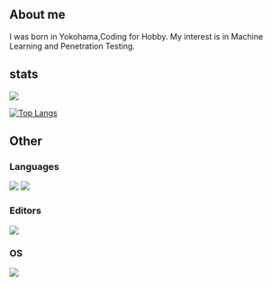 ## About me
I was born in Yokohama,Coding for Hobby.
My interest is in Machine Learning and Penetration Testing.


## stats
 
<img src="https://tryhackme-badges.s3.amazonaws.com/sicko666.png?3" >

[![Top Langs](https://github-readme-stats.vercel.app/api/top-langs/?username=woofyboss1&layout=compact&theme=great-gatsby)](https://github.com/anuraghazra/github-readme-stats)
 
## Other

### Languages
![](https://img.shields.io/badge/Java-007396?labelColor=black&logo=Java)
![](https://img.shields.io/badge/Ruby-CC342D?labelColor=black&logo=Ruby)

### Editors
![](https://img.shields.io/badge/Intelij%20IDEA-000000?labelColor=black&logo=Intelij%20IDEA)

### OS
![](https://img.shields.io/badge/KaliLinux-557C94?labelColor=black&logo=IKali%20Linux)

